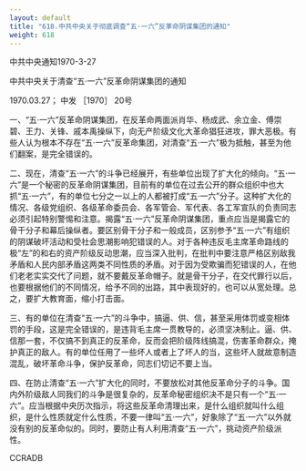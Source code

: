 ```yaml
---
layout: default
title: "618.中共中央关于彻底调查“五·一六”反革命阴谋集团的通知"
weight: 618
---
```


中共中央通知1970-3-27

中共中央关于清查“五·一六”反革命阴谋集团的通知

1970.03.27； 中发 ［1970］ 20号

一、“五·一六”反革命阴谋集团，在反革命两面派肖华、杨成武、余立金、傅崇碧、王力、关锋、戚本禹操纵下，向无产阶级文化大革命猖狂进攻，罪大恶极。有些人认为根本不存在“五·一六”反革命集团，对清查“五·一六”极为抵触，甚至为他们翻案，是完全错误的。

二、现在，清查“五·一六”的斗争已经展开，有些单位出现了扩大化的倾向。“五·一六”是一个秘密的反革命阴谋集团，目前有的单位在过去公开的群众组织中也大抓“五·一六”，有的单位七分之一以上的人都被打成“五·一六”分子。这种扩大化的情况、各级党组织、各级革命委员会、各军管会、军代表、各工军宣队的负责同志必须引起特别警惕和注意。揭露“五·一六”反革命阴谋集团，重点应当是揭露它的骨干分子和幕后操纵者。要区别骨干分子和一般成员，区别参予“五·一六”有组织的阴谋破坏活动和受社会思潮影响犯错误的人。对于各种违反毛主席革命路线的极“左”的和右的资产阶级反动思潮，应当深入批判，在批判中要注意严格区别敌我矛盾和人民内部矛盾这两类不同性质的矛盾。对于因为受欺骗而犯错误的人，在他们老老实实交代了问题，就不要戴反革命帽子。就是骨干分子，在交代罪行以后，也要根据他们的不同情况，给予不同的出路，其中表现好的，也可以从宽处理。总之，要扩大教育面，缩小打击面。

三、有的单位在清查“五·一六”的斗争中，搞逼、供、信，甚至采用体罚或变相体罚的手段，这是完全错误的，是违背毛主席一贯教导的，必须坚决制止。逼、供、信那一套，不仅搞不到真正的反革命，反而会把阶级阵线搞混，伤害革命群众，掩护真正的敌人。有的单位任用了一些坏人或者上了坏人的当，这些坏人就故意制造混乱，破坏革命斗争，保护反革命，同志们切记不要上当。

四、在防止清查“五·一六”扩大化的同时，不要放松对其他反革命分子的斗争。国内外阶级敌人同我们的斗争是很复杂的，反革命秘密组织决不是只有一个“五·一六”。应当根据中央历次指示，将这些反革命清理出来，是什么组织就叫什么组织，是什么性质就定什么性质，不要一律叫“五·一六”，好象除了“五·一六”以外就没有别的反革命似的。同时，要防止有人利用清查“五·一六”，挑动资产阶级派性。

CCRADB

